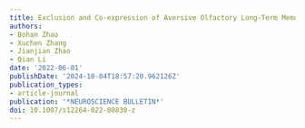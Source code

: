 ```yaml
---
title: Exclusion and Co-expression of Aversive Olfactory Long-Term Memories in <i>Drosophila</i>
authors:
- Bohan Zhao
- Xuchen Zhang
- Jianjian Zhao
- Qian Li
date: '2022-06-01'
publishDate: '2024-10-04T18:57:20.962126Z'
publication_types:
- article-journal
publication: '*NEUROSCIENCE BULLETIN*'
doi: 10.1007/s12264-022-00830-z
---
```

